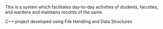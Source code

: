 This is a system which facilitates day-to-day activities of students, faculties, and wardens and maintains records of the same.

C++ project developed using File Handling and Data Structures
